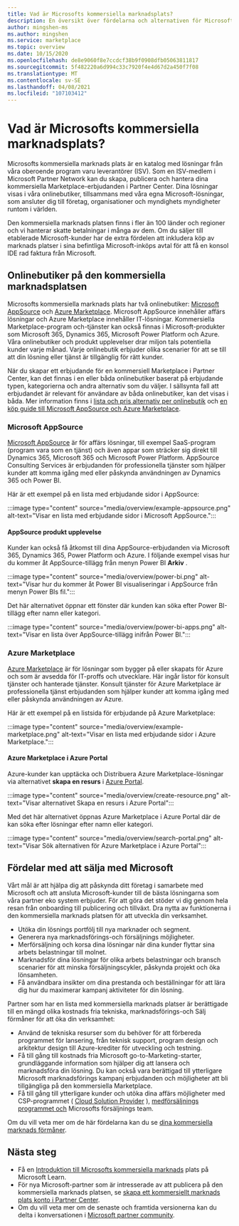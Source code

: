 ```yaml
---
title: Vad är Microsofts kommersiella marknadsplats?
description: En översikt över fördelarna och alternativen för Microsoft-partner som visar lösningar på Microsofts kommersiella marknads plats.
author: mingshen-ms
ms.author: mingshen
ms.service: marketplace
ms.topic: overview
ms.date: 10/15/2020
ms.openlocfilehash: de8e9060f8e7ccdcf38b9f0908dfb05063811817
ms.sourcegitcommit: 5f482220a6d994c33c7920f4e4d67d2a450f7f08
ms.translationtype: MT
ms.contentlocale: sv-SE
ms.lasthandoff: 04/08/2021
ms.locfileid: "107103412"
---
```

# <a name="what-is-the-microsoft-commercial-marketplace"></a>Vad är Microsofts kommersiella marknadsplats?

Microsofts kommersiella marknads plats är en katalog med lösningar från våra oberoende program varu leverantörer (ISV). Som en ISV-medlem i Microsoft Partner Network kan du skapa, publicera och hantera dina kommersiella Marketplace-erbjudanden i Partner Center. Dina lösningar visas i våra onlinebutiker, tillsammans med våra egna Microsoft-lösningar, som ansluter dig till företag, organisationer och myndighets myndigheter runtom i världen.

Den kommersiella marknads platsen finns i fler än 100 länder och regioner och vi hanterar skatte betalningar i många av dem. Om du säljer till etablerade Microsoft-kunder har de extra fördelen att inkludera köp av marknads platser i sina befintliga Microsoft-inköps avtal för att få en konsol IDE rad faktura från Microsoft.

## <a name="commercial-marketplace-online-stores"></a>Onlinebutiker på den kommersiella marknadsplatsen

Microsofts kommersiella marknads plats har två onlinebutiker: [Microsoft AppSource](https://appsource.microsoft.com/) och [Azure Marketplace](https://azuremarketplace.microsoft.com/). Microsoft AppSource innehåller affärs lösningar och Azure Marketplace innehåller IT-lösningar. Kommersiella Marketplace-program och-tjänster kan också finnas i Microsoft-produkter som Microsoft 365, Dynamics 365, Microsoft Power Platform och Azure. Våra onlinebutiker och produkt upplevelser drar miljon tals potentiella kunder varje månad. Varje onlinebutik erbjuder olika scenarier för att se till att din lösning eller tjänst är tillgänglig för rätt kunder.

När du skapar ett erbjudande för en kommersiell Marketplace i Partner Center, kan det finnas i en eller båda onlinebutiker baserat på erbjudande typen, kategorierna och andra alternativ som du väljer. I sällsynta fall att erbjudandet är relevant för användare av båda onlinebutiker, kan det visas i båda. Mer information finns i [lista och pris alternativ per onlinebutik](determine-your-listing-type.md#listing-and-pricing-options-by-online-store) och [en köp guide till Microsoft AppSource och Azure Marketplace](https://aka.ms/MarketplaceBuyerGuide).

### <a name="microsoft-appsource"></a>Microsoft AppSource

[Microsoft AppSource](https://appsource.microsoft.com/) är för affärs lösningar, till exempel SaaS-program (program vara som en tjänst) och även appar som sträcker sig direkt till Dynamics 365, Microsoft 365 och Microsoft Power Platform. AppSource Consulting Services är erbjudanden för professionella tjänster som hjälper kunder att komma igång med eller påskynda användningen av Dynamics 365 och Power BI.

Här är ett exempel på en lista med erbjudande sidor i AppSource:

:::image type="content" source="media/overview/example-appsource.png" alt-text="Visar en lista med erbjudande sidor i Microsoft AppSource.":::

####  <a name="appsource-in-product-experience"></a>AppSource produkt upplevelse

Kunder kan också få åtkomst till dina AppSource-erbjudanden via Microsoft 365, Dynamics 365, Power Platform och Azure. I följande exempel visas hur du kommer åt AppSource-tillägg från menyn Power BI **Arkiv** .

:::image type="content" source="media/overview/power-bi.png" alt-text="Visar hur du kommer åt Power BI visualiseringar i AppSource från menyn Power BIs fil."::: 

Det här alternativet öppnar ett fönster där kunden kan söka efter Power BI-tillägg efter namn eller kategori. 

:::image type="content" source="media/overview/power-bi-apps.png" alt-text="Visar en lista över AppSource-tillägg inifrån Power BI."::: 

### <a name="azure-marketplace"></a>Azure Marketplace

[Azure Marketplace](https://azuremarketplace.microsoft.com/) är för lösningar som bygger på eller skapats för Azure och som är avsedda för IT-proffs och utvecklare. Här ingår listor för konsult tjänster och hanterade tjänster. Konsult tjänster för Azure Marketplace är professionella tjänst erbjudanden som hjälper kunder att komma igång med eller påskynda användningen av Azure.

Här är ett exempel på en listsida för erbjudande på Azure Marketplace:

:::image type="content" source="media/overview/example-marketplace.png" alt-text="Visar en lista med erbjudande sidor i Azure Marketplace."::: 

#### <a name="azure-marketplace-in-the-azure-portal"></a>Azure Marketplace i Azure Portal

Azure-kunder kan upptäcka och Distribuera Azure Marketplace-lösningar via alternativet **skapa en resurs** i [Azure Portal](https://portal.azure.com/).

:::image type="content" source="media/overview/create-resource.png" alt-text="Visar alternativet Skapa en resurs i Azure Portal"::: 

Med det här alternativet öppnas Azure Marketplace i Azure Portal där de kan söka efter lösningar efter namn eller kategori.

:::image type="content" source="media/overview/search-portal.png" alt-text="Visar Sök alternativen för Azure Marketplace i Azure Portal"::: 

## <a name="benefits-of-selling-with-microsoft"></a>Fördelar med att sälja med Microsoft

Vårt mål är att hjälpa dig att påskynda ditt företag i samarbete med Microsoft och att ansluta Microsoft-kunder till de bästa lösningarna som våra partner eko system erbjuder. För att göra det stöder vi dig genom hela resan från onboarding till publicering och tillväxt. Dra nytta av funktionerna i den kommersiella marknads platsen för att utveckla din verksamhet.

- Utöka din lösnings portfölj till nya marknader och segment.
- Generera nya marknadsförings-och försäljnings möjligheter.
- Merförsäljning och korsa dina lösningar när dina kunder flyttar sina arbets belastningar till molnet. 
- Marknadsför dina lösningar för olika arbets belastningar och bransch scenarier för att minska försäljningscykler, påskynda projekt och öka lönsamheten.
- Få användbara insikter om dina prestanda och beställningar för att lära dig hur du maximerar kampanj aktiviteter för din lösning.

Partner som har en lista med kommersiella marknads platser är berättigade till en mängd olika kostnads fria tekniska, marknadsförings-och Sälj förmåner för att öka din verksamhet:

- Använd de tekniska resurser som du behöver för att förbereda programmet för lansering, från teknisk support, program design och arkitektur design till Azure-krediter för utveckling och testning.
- Få till gång till kostnads fria Microsoft go-to-Marketing-starter, grundläggande information som hjälper dig att lansera och marknadsföra din lösning. Du kan också vara berättigad till ytterligare Microsoft marknadsförings kampanj erbjudanden och möjligheter att bli tillgängliga på den kommersiella Marketplace.
- Få till gång till ytterligare kunder och utöka dina affärs möjligheter med CSP-programmet ( [Cloud Solution Provider](https://partner.microsoft.com/cloud-solution-provider) ), [medförsäljnings programmet och](marketplace-co-sell.md) Microsofts försäljnings team.

Om du vill veta mer om de här fördelarna kan du se [dina kommersiella marknads förmåner](gtm-your-marketplace-benefits.md).

## <a name="next-steps"></a>Nästa steg

- Få en [Introduktion till Microsofts kommersiella marknads](/learn/modules/intro-commercial-marketplace/) plats på Microsoft Learn.
- För nya Microsoft-partner som är intresserade av att publicera på den kommersiella marknads platsen, se [skapa ett kommersiellt marknads plats konto i Partner Center](create-account.md).
- Om du vill veta mer om de senaste och framtida versionerna kan du delta i konversationen i [Microsoft partner community](https://www.microsoftpartnercommunity.com/).
